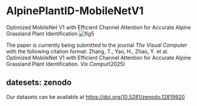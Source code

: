 # AlpinePlantID-MobileNetV1
Optimized MobileNet V1 with Efficient Channel Attention for Accurate Alpine Grassland Plant Identification
![fig5](https://github.com/user-attachments/assets/eff1956d-4635-48e0-b661-fed39ae381b6)

The paper is currently being submitted to the journal *The Visual Computer* with the following citation format:
Zhang, T., Yao, H., Zhao, Y. et al. Optimized MobileNet V1 with Efficient Channel Attention for Accurate Alpine Grassland Plant Identification. *Vis Comput*(2025)
## datesets: zenodo
Our datasets can be available at https://doi.org/10.5281/zenodo.12819920
